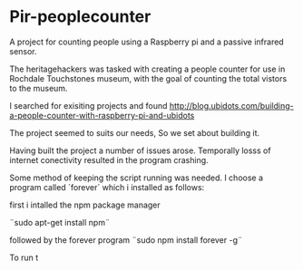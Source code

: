 # Pir-peoplecounter
A project for counting people using a Raspberry pi and a passive infrared sensor.

The heritagehackers was tasked with creating a people counter for use in Rochdale Touchstones museum, with the goal of counting the total vistors to the museum.

I searched for exisiting projects and found http://blog.ubidots.com/building-a-people-counter-with-raspberry-pi-and-ubidots

The project seemed to suits our needs, So we set about building it.

Having built the project a number of issues arose. Temporally losss of internet conectivity resulted in the program crashing.

Some method of keeping the script running was needed. I choose a program called ´forever´ which i installed as follows:

first i intalled the npm package manager 

¨sudo apt-get install npm¨ 

followed by the forever program ¨sudo npm install forever -g¨ 

To run t
